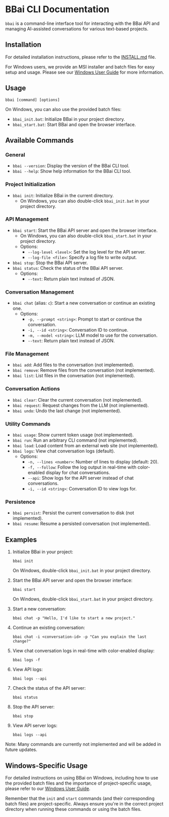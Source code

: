 # BBai CLI Documentation

`bbai` is a command-line interface tool for interacting with the BBai API and managing AI-assisted conversations for various text-based projects.

## Installation

For detailed installation instructions, please refer to the [INSTALL.md](../INSTALL.md) file.

For Windows users, we provide an MSI installer and batch files for easy setup and usage. Please see our [Windows User Guide](WINDOWS_GUIDE.md) for more information.

## Usage

```
bbai [command] [options]
```

On Windows, you can also use the provided batch files:
- `bbai_init.bat`: Initialize BBai in your project directory.
- `bbai_start.bat`: Start BBai and open the browser interface.

## Available Commands

### General

- `bbai --version`: Display the version of the BBai CLI tool.
- `bbai --help`: Show help information for the BBai CLI tool.

### Project Initialization

- `bbai init`: Initialize BBai in the current directory.
  - On Windows, you can also double-click `bbai_init.bat` in your project directory.

### API Management

- `bbai start`: Start the BBai API server and open the browser interface.
  - On Windows, you can also double-click `bbai_start.bat` in your project directory.
  - Options:
    - `--log-level <level>`: Set the log level for the API server.
    - `--log-file <file>`: Specify a log file to write output.
- `bbai stop`: Stop the BBai API server.
- `bbai status`: Check the status of the BBai API server.
  - Options:
    - `--text`: Return plain text instead of JSON.

### Conversation Management

- `bbai chat` (alias: `c`): Start a new conversation or continue an existing one.
  - Options:
    - `-p, --prompt <string>`: Prompt to start or continue the conversation.
    - `-i, --id <string>`: Conversation ID to continue.
    - `-m, --model <string>`: LLM model to use for the conversation.
    - `--text`: Return plain text instead of JSON.

### File Management

- `bbai add`: Add files to the conversation (not implemented).
- `bbai remove`: Remove files from the conversation (not implemented).
- `bbai list`: List files in the conversation (not implemented).

### Conversation Actions

- `bbai clear`: Clear the current conversation (not implemented).
- `bbai request`: Request changes from the LLM (not implemented).
- `bbai undo`: Undo the last change (not implemented).

### Utility Commands

- `bbai usage`: Show current token usage (not implemented).
- `bbai run`: Run an arbitrary CLI command (not implemented).
- `bbai load`: Load content from an external web site (not implemented).
- `bbai logs`: View chat conversation logs (default).
  - Options:
    - `-n, --lines <number>`: Number of lines to display (default: 20).
    - `-f, --follow`: Follow the log output in real-time with color-enabled display for chat conversations.
    - `--api`: Show logs for the API server instead of chat conversations.
    - `-i, --id <string>`: Conversation ID to view logs for.

### Persistence

- `bbai persist`: Persist the current conversation to disk (not implemented).
- `bbai resume`: Resume a persisted conversation (not implemented).

## Examples

1. Initialize BBai in your project:
   ```
   bbai init
   ```
   On Windows, double-click `bbai_init.bat` in your project directory.

2. Start the BBai API server and open the browser interface:
   ```
   bbai start
   ```
   On Windows, double-click `bbai_start.bat` in your project directory.

3. Start a new conversation:
   ```
   bbai chat -p "Hello, I'd like to start a new project."
   ```

4. Continue an existing conversation:
   ```
   bbai chat -i <conversation-id> -p "Can you explain the last change?"
   ```

5. View chat conversation logs in real-time with color-enabled display:
   ```
   bbai logs -f
   ```

6. View API logs:
   ```
   bbai logs --api
   ```

7. Check the status of the API server:
   ```
   bbai status
   ```

8. Stop the API server:
   ```
   bbai stop
   ```

9. View API server logs:
   ```
   bbai logs --api
   ```

Note: Many commands are currently not implemented and will be added in future updates.

## Windows-Specific Usage

For detailed instructions on using BBai on Windows, including how to use the provided batch files and the importance of project-specific usage, please refer to our [Windows User Guide](WINDOWS_GUIDE.md).

Remember that the `init` and `start` commands (and their corresponding batch files) are project-specific. Always ensure you're in the correct project directory when running these commands or using the batch files.
